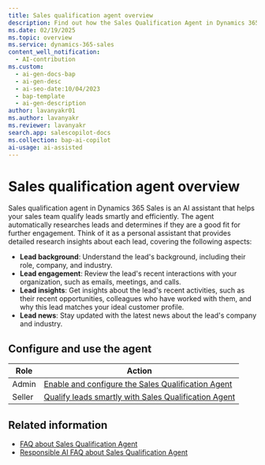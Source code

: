 ```yaml
---
title: Sales qualification agent overview
description: Find out how the Sales Qualification Agent in Dynamics 365 Sales can be your personal assistant in qualifying leads and improving sales outcomes.
ms.date: 02/19/2025
ms.topic: overview
ms.service: dynamics-365-sales
content_well_notification:
  - AI-contribution
ms.custom:
  - ai-gen-docs-bap
  - ai-gen-desc
  - ai-seo-date:10/04/2023
  - bap-template
  - ai-gen-description
author: lavanyakr01
ms.author: lavanyakr
ms.reviewer: lavanyakr
search.app: salescopilot-docs
ms.collection: bap-ai-copilot
ai-usage: ai-assisted
---
```


# Sales qualification agent overview

Sales qualification agent in Dynamics 365 Sales is an AI assistant that helps your sales team qualify leads smartly and efficiently. The agent automatically researches leads and determines if they are a good fit for further engagement. Think of it as a personal assistant that provides detailed research insights about each lead, covering the following aspects:

- **Lead background**: Understand the lead's background, including their role, company, and industry.
- **Lead engagement**: Review the lead's recent interactions with your organization, such as emails, meetings, and calls.
- **Lead insights**: Get insights about the lead's recent activities, such as their recent opportunities, colleagues who have worked with them, and why this lead matches your ideal customer profile.
- **Lead news**: Stay updated with the latest news about the lead's company and industry.

## Configure and use the agent

| Role | Action |
|------|--------|
| Admin | [Enable and configure the Sales Qualification Agent](configure-sales-qualification-agent.md) |
| Seller | [Qualify leads smartly with Sales Qualification Agent](use-sales-qualification-agent.md) |

## Related information

- [FAQ about Sales Qualification Agent](sales-qualification-agent-faq.md)
- [Responsible AI FAQ about Sales Qualification Agent](faqs-sales-qualification-agent.md)